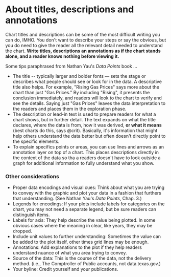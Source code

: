 # About titles, descriptions and annotations

Chart titles and descriptions can be some of the most difficult writing you can do, IMHO. You don't want to describe your steps or say the obvious, but you do need to give the reader all the relevant detail needed to understand the chart. **Write titles, descriptions an annotations as if the chart stands alone, and a reader knows nothing before viewing it.**

Some tips paraphrased from Nathan Yau's _Data Points_ book ...

- The title -- typically larger and bolder fonts — sets the stage or describes what people should see or look for in the data. A descriptive title also helps. For example, "Rising Gas Prices" says more about the chart than just "Gas Prices." By including "Rising", it presents the conclusion immediately, and readers will look to the chart to verify and see the details. Saying just "Gas Prices" leaves the data interpretation to the readers and places them in the exploration phase.
- The description or lead-in text is used to prepare readers for what a chart shows, but in further detail. The text expands on what the title declares, where the data is from, how it was derived, **or what it means** (best charts do this, says @crit). Basically, it's information that might help others understand the data better but often doesn't directly point to the specific elements.
- To explain specifics points or areas, you can use lines and arrows as an annotation layer on top of a chart. This places descriptions directly in the context of the data so tha a readers doesn't have to look outside a graph for additional information to fully understand what you show.

### Other considerations

- Proper data encodings and visual cues: Think about what you are trying to convey with the graphic and plot your data in a fashion that furthers that understanding. (See Nathan Yau's _Data Points_, Chap. 3.)
- Legends for encodings: If your plots include labels for categories on the chart, you may not need a separate legend, but be sure readers can distinguish items.
- Labels for axis: They help describe the value being plotted. In some obvious cases where the meaning in clear, like years, they may be dropped.
- Include unit values to further understanding: Sometimes the value can be added to the plot itself, other times grid lines may be enough.
- Annotations: Add explanations to the plot if they help readers understand nuance of what you area trying to convey.
- Source of the data: This is the course of the data, not the delivery method. (i.e., The Comptroller of Public accounts, not data.texas.gov.)
- Your byline: Credit yourself and your publications.
